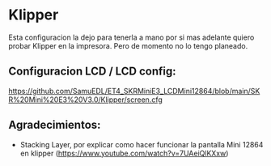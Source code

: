 # Klipper
Esta configuracion la dejo para tenerla a mano por si mas adelante quiero probar Klipper en la impresora. Pero de momento no lo tengo planeado.

## Configuracion LCD / LCD config:
https://github.com/SamuEDL/ET4_SKRMiniE3_LCDMini12864/blob/main/SKR%20Mini%20E3%20V3.0/Klipper/screen.cfg

## Agradecimientos:
- Stacking Layer, por explicar como hacer funcionar la pantalla Mini 12864 en klipper (https://www.youtube.com/watch?v=7UAeiQlKXxw)
